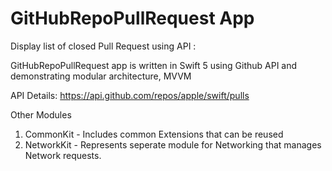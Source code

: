 # GitHubRepoPullRequest App

Display list of closed Pull Request using API : 


GitHubRepoPullRequest app is written in Swift 5 using Github API and demonstrating modular architecture, MVVM 

API Details: https://api.github.com/repos/apple/swift/pulls

Other Modules
1. CommonKit - Includes common Extensions that can be reused
2. NetworkKit - Represents seperate module for Networking that manages Network requests.









